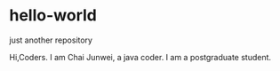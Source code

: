 # hello-world
just another repository

Hi,Coders.
I am Chai Junwei, a java coder.
I am a postgraduate student.
